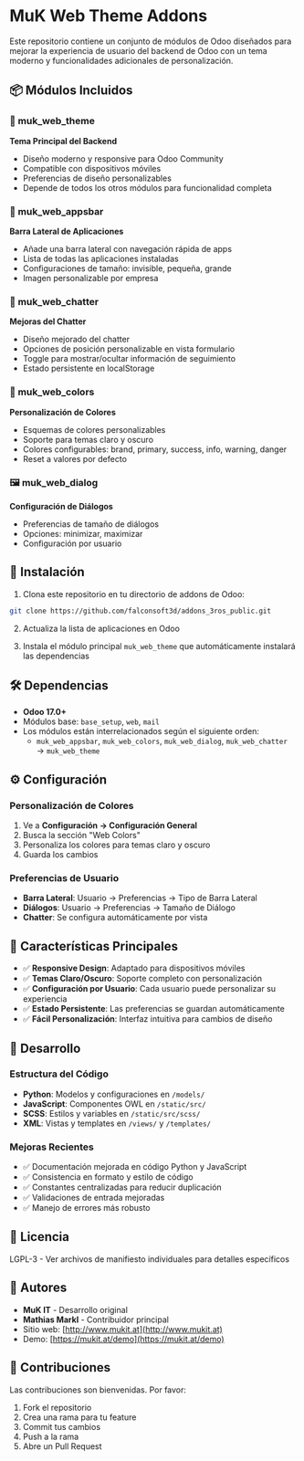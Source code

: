 # MuK Web Theme Addons

Este repositorio contiene un conjunto de módulos de Odoo diseñados para mejorar la experiencia de usuario del backend de Odoo con un tema moderno y funcionalidades adicionales de personalización.

## 📦 Módulos Incluidos

### 🎨 muk_web_theme
**Tema Principal del Backend**
- Diseño moderno y responsive para Odoo Community
- Compatible con dispositivos móviles
- Preferencias de diseño personalizables
- Depende de todos los otros módulos para funcionalidad completa

### 📱 muk_web_appsbar
**Barra Lateral de Aplicaciones**
- Añade una barra lateral con navegación rápida de apps
- Lista de todas las aplicaciones instaladas
- Configuraciones de tamaño: invisible, pequeña, grande
- Imagen personalizable por empresa

### 💬 muk_web_chatter
**Mejoras del Chatter**
- Diseño mejorado del chatter
- Opciones de posición personalizable en vista formulario
- Toggle para mostrar/ocultar información de seguimiento
- Estado persistente en localStorage

### 🎨 muk_web_colors
**Personalización de Colores**
- Esquemas de colores personalizables
- Soporte para temas claro y oscuro
- Colores configurables: brand, primary, success, info, warning, danger
- Reset a valores por defecto

### 🖼️ muk_web_dialog
**Configuración de Diálogos**
- Preferencias de tamaño de diálogos
- Opciones: minimizar, maximizar
- Configuración por usuario

## 🚀 Instalación

1. Clona este repositorio en tu directorio de addons de Odoo:
```bash
git clone https://github.com/falconsoft3d/addons_3ros_public.git
```

2. Actualiza la lista de aplicaciones en Odoo

3. Instala el módulo principal `muk_web_theme` que automáticamente instalará las dependencias

## 🛠️ Dependencias

- **Odoo 17.0+**
- Módulos base: `base_setup`, `web`, `mail`
- Los módulos están interrelacionados según el siguiente orden:
  - `muk_web_appsbar`, `muk_web_colors`, `muk_web_dialog`, `muk_web_chatter` → `muk_web_theme`

## ⚙️ Configuración

### Personalización de Colores
1. Ve a **Configuración → Configuración General**
2. Busca la sección "Web Colors"
3. Personaliza los colores para temas claro y oscuro
4. Guarda los cambios

### Preferencias de Usuario
- **Barra Lateral**: Usuario → Preferencias → Tipo de Barra Lateral
- **Diálogos**: Usuario → Preferencias → Tamaño de Diálogo
- **Chatter**: Se configura automáticamente por vista

## 🎯 Características Principales

- ✅ **Responsive Design**: Adaptado para dispositivos móviles
- ✅ **Temas Claro/Oscuro**: Soporte completo con personalización
- ✅ **Configuración por Usuario**: Cada usuario puede personalizar su experiencia
- ✅ **Estado Persistente**: Las preferencias se guardan automáticamente
- ✅ **Fácil Personalización**: Interfaz intuitiva para cambios de diseño

## 🔧 Desarrollo

### Estructura del Código
- **Python**: Modelos y configuraciones en `/models/`
- **JavaScript**: Componentes OWL en `/static/src/`
- **SCSS**: Estilos y variables en `/static/src/scss/`
- **XML**: Vistas y templates en `/views/` y `/templates/`

### Mejoras Recientes
- ✅ Documentación mejorada en código Python y JavaScript
- ✅ Consistencia en formato y estilo de código
- ✅ Constantes centralizadas para reducir duplicación
- ✅ Validaciones de entrada mejoradas
- ✅ Manejo de errores más robusto

## 📄 Licencia

LGPL-3 - Ver archivos de manifiesto individuales para detalles específicos

## 👥 Autores

- **MuK IT** - Desarrollo original
- **Mathias Markl** - Contribuidor principal
- Sitio web: [http://www.mukit.at](http://www.mukit.at)
- Demo: [https://mukit.at/demo](https://mukit.at/demo)

## 🤝 Contribuciones

Las contribuciones son bienvenidas. Por favor:
1. Fork el repositorio
2. Crea una rama para tu feature
3. Commit tus cambios
4. Push a la rama
5. Abre un Pull Request
